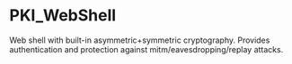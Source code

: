 # PKI_WebShell
Web shell with built-in asymmetric+symmetric cryptography. Provides authentication and protection against mitm/eavesdropping/replay attacks.
